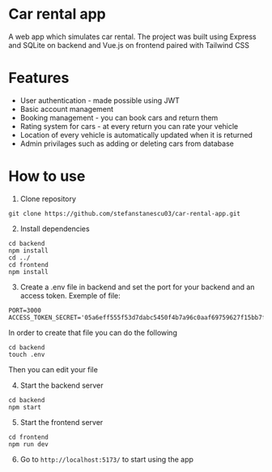 # Car rental app

A web app which simulates car rental. The project was built using Express and SQLite on backend and Vue.js on frontend paired with Tailwind CSS

# Features

- User authentication - made possible using JWT
- Basic account management
- Booking management - you can book cars and return them
- Rating system for cars - at every return you can rate your vehicle
- Location of every vehicle is automatically updated when it is returned
- Admin privilages such as adding or deleting cars from database

# How to use

1. Clone repository

```
git clone https://github.com/stefanstanescu03/car-rental-app.git
```

2. Install dependencies

```
cd backend
npm install
cd ../
cd frontend
npm install
```

3. Create a .env file in backend and set the port for your backend and an access token. Exemple of file:

```
PORT=3000
ACCESS_TOKEN_SECRET='05a6eff555f53d7dabc5450f4b7a96c0aaf69759627f15bb7f73068963beb4ac91805ebbf6318f2dd792379f8e3bcbc363b01846c9d7392ea3cf7d854ebefce7'
```

In order to create that file you can do the following

```
cd backend
touch .env
```

Then you can edit your file

4. Start the backend server

```
cd backend
npm start
```

5. Start the frontend server

```
cd frontend
npm run dev
```

6. Go to `http://localhost:5173/` to start using the app
